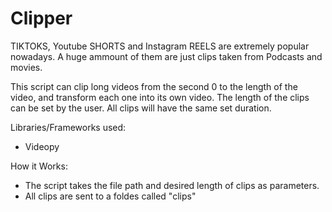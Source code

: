 # Clipper

TIKTOKS, Youtube SHORTS and Instagram REELS are extremely popular nowadays. A huge ammount of them are just clips taken from Podcasts and movies. 

This script can clip long videos from the second 0 to the length of the video, and transform each one into its own video. The length of the clips can be set by the user. All clips will have the same set duration. 

Libraries/Frameworks used:
- Videopy

How it Works:
- The script takes the file path and desired length of clips as parameters.
- All clips are sent to a foldes called "clips"
